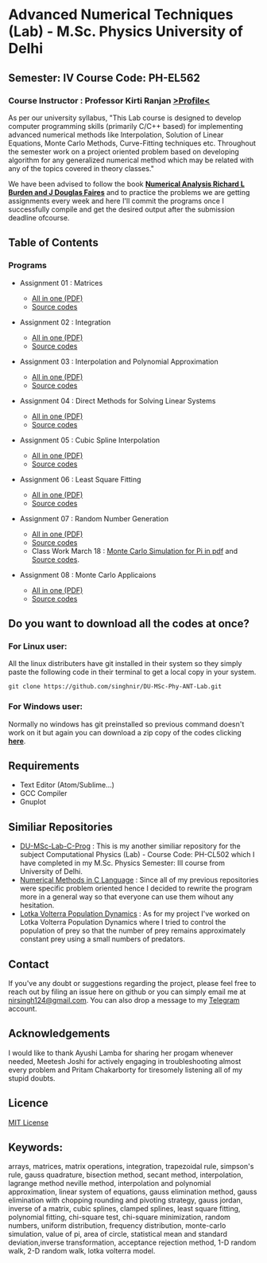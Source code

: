 # Advanced Numerical Techniques (Lab) - M.Sc. Physics University of Delhi

## Semester: IV Course Code: PH-EL562

### Course Instructor : Professor Kirti Ranjan [>Profile<](https://du.irins.org/profile/60682)

As per our university syllabus, "This Lab course is designed to develop computer programming skills (primarily C/C++ based) for implementing advanced numerical methods like Interpolation, Solution of Linear Equations, Monte Carlo Methods, Curve-Fitting techniques etc. Throughout the semester work on a project oriented problem based on developing algorithm for any generalized numerical method which may be related with any of the topics covered in theory classes."

We have been advised to follow the book **[Numerical Analysis Richard L Burden and J Douglas Faires](https://fac.ksu.edu.sa/sites/default/files/numerical_analysis_9th.pdf)** and to practice the problems we are getting assignments every week and here I'll commit the programs once I successfully compile and get the desired output after the submission deadline ofcourse.

## Table of Contents
### Programs

- Assignment 01 : Matrices
  - [All in one (PDF)](assignment-1/assignment-1-sol-all-in-one.pdf)
  - [Source codes](assignment-1/)

- Assignment 02 : Integration
  - [All in one (PDF)](assignment-2/assignment-2-sol-all-in-one.pdf)
  - [Source codes](assignment-2/)

- Assignment 03 : Interpolation and Polynomial Approximation
  - [All in one (PDF)](assignment-3/assignment-3-sol-all-in-one.pdf)
  - [Source codes](assignment-3/)

- Assignment 04 : Direct Methods for Solving Linear Systems
  - [All in one (PDF)](assignment-4/assignment-4-sol-all-in-one.pdf)
  - [Source codes](assignment-4/)

- Assignment 05 : Cubic Spline Interpolation
  - [All in one (PDF)](assignment-5/assignment-5-sol-all-in-one.pdf)
  - [Source codes](assignment-5/)

- Assignment 06 :  Least Square Fitting
  - [All in one (PDF)](assignment-6/assignment-6-sol-all-in-one.pdf)
  - [Source codes](assignment-6/)

- Assignment 07 : Random Number Generation
    - [All in one (PDF)](assignment-7/assignment-7-sol-all-in-one.pdf)
    - [Source codes](assignment-7/)
    - Class Work March 18 : [Monte Carlo Simulation for Pi in pdf](assignment-7/class-work-march-18/monte-carlo-simulation-for-pi.pdf) and [Source codes](assignment-7/class-work-march-18/).

- Assignment 08 :  Monte Carlo Applicaions
    - [All in one (PDF)](assignment-8/assignment-8-sol-all-in-one.pdf)
    - [Source codes](assignment-8/)

## Do you want to download all the codes at once?
### For Linux user:
All the linux distributers have git installed in their system so they simply paste the following code in their terminal to get a local copy in your system.  
```
git clone https://github.com/singhnir/DU-MSc-Phy-ANT-Lab.git
```
### For Windows user:
Normally no windows has git preinstalled so previous command doesn't work on it but again you can download a zip copy of the codes clicking [**here**](https://github.com/singhnir/DU-MSc-Phy-ANT-Lab/archive/main.zip).

## Requirements
* Text Editor (Atom/Sublime...)
* GCC Compiler
* Gnuplot

## Similiar Repositories
* [DU-MSc-Lab-C-Prog](https://github.com/singhnir/DU-MSc-Lab-C-Prog) : This is my another similiar repository for the subject Computational Physics (Lab) - Course Code: PH-CL502 which I have completed in my M.Sc. Physics Semester: III course from University of Delhi.
* [Numerical Methods in C Language](https://github.com/singhnir/numerical-methods) : Since all of my previous repositories were specific problem oriented hence I decided to rewrite the program more in a general way so that everyone can use them wihout any hesitation.
* [Lotka Volterra Population Dynamics](https://github.com/singhnir/lotka-volterra-model) : As for my project I've worked on Lotka Volterra Population Dynamics where I tried to control the population of prey so that the number of prey remains approximately constant prey using a small numbers of predators.

## Contact
If you've any doubt or suggestions regarding the project, please feel free to reach out by filing an issue here on github or you can simply email me at [nirsingh124@gmail.com](mailto:nirsingh124@gmail.com). You can also drop a message to my [Telegram](https://t.me/singhnir) account.

## Acknowledgements
I would like to thank Ayushi Lamba for sharing her progam whenever needed, Meetesh Joshi for actively engaging in troubleshooting almost every problem and Pritam Chakarborty for tiresomely listening all of my stupid doubts.

## Licence
[MIT License](https://github.com/singhnir/DU-MSc-Phy-ANT-Lab/blob/main/LICENSE)

## Keywords:
arrays, matrices, matrix operations, integration, trapezoidal rule, simpson's rule,  gauss quadrature, bisection method, secant method, interpolation, lagrange method neville method, interpolation and polynomial approximation, linear system of equations, gauss elimination method, gauss elimination with chopping rounding and pivoting strategy, gauss jordan, inverse of a matrix, cubic splines, clamped splines, least square fitting, polynomial fitting, chi-square test, chi-square minimization, random numbers, uniform distribution, frequency distribution, monte-carlo simulation, value of pi, area of circle, statistical mean and standard deviation,inverse transformation, acceptance rejection method, 1-D random walk, 2-D random walk, lotka volterra model.

